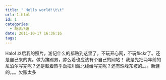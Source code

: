 ```yaml
---
title: " Hello world!\t\t"
url: 1.html
id: 1
categories:
  - 胡说八道
date: 2011-10-17 16:36:16
tags:
---
```


Halo! 以后我的照片，游记什么的都贴到这里了。不玩开心网，不玩flickr了。还是自己来的爽。做为挨踢男，肿么着也应该有个自己的网站！ 我是先把两年前的尼泊尔写完呢？还是趁着热乎劲把川藏北线给写完呢？还有珠峰东坡的。。。新疆的。。。欠账太多